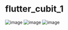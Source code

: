 # flutter_cubit_1

![image](https://github.com/Ulbossya/flutter_ui1/assets/102906052/670d54e4-b2c1-4006-9166-b985059a794b)
![image](https://github.com/Ulbossya/flutter_ui1/assets/102906052/4296202c-d5f1-4a26-9f09-97e58e0b8d0d)
![image](https://github.com/Ulbossya/flutter_ui1/assets/102906052/3dcb73e0-f803-4571-ab16-ba0ff6a90aa2)
